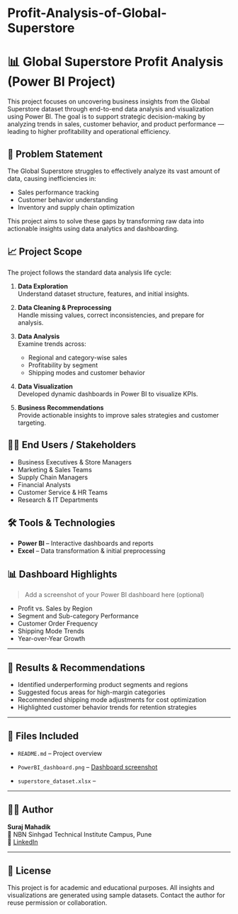 # Profit-Analysis-of-Global-Superstore

# 📊 Global Superstore Profit Analysis (Power BI Project)

This project focuses on uncovering business insights from the Global Superstore dataset through end-to-end data analysis and visualization using Power BI. The goal is to support strategic decision-making by analyzing trends in sales, customer behavior, and product performance — leading to higher profitability and operational efficiency.

## 🧩 Problem Statement

The Global Superstore struggles to effectively analyze its vast amount of data, causing inefficiencies in:
- Sales performance tracking  
- Customer behavior understanding  
- Inventory and supply chain optimization  

This project aims to solve these gaps by transforming raw data into actionable insights using data analytics and dashboarding.

## 📈 Project Scope

The project follows the standard data analysis life cycle:

1. **Data Exploration**  
   Understand dataset structure, features, and initial insights.

2. **Data Cleaning & Preprocessing**  
   Handle missing values, correct inconsistencies, and prepare for analysis.

3. **Data Analysis**  
   Examine trends across:
   - Regional and category-wise sales
   - Profitability by segment
   - Shipping modes and customer behavior

4. **Data Visualization**  
   Developed dynamic dashboards in Power BI to visualize KPIs.

5. **Business Recommendations**  
   Provide actionable insights to improve sales strategies and customer targeting.

## 🧑‍💼 End Users / Stakeholders

- Business Executives & Store Managers  
- Marketing & Sales Teams  
- Supply Chain Managers  
- Financial Analysts  
- Customer Service & HR Teams  
- Research & IT Departments

## 🛠️ Tools & Technologies

- **Power BI** – Interactive dashboards and reports  
- **Excel** – Data transformation & initial preprocessing  

## 📊 Dashboard Highlights

> Add a screenshot of your Power BI dashboard here (optional)

- Profit vs. Sales by Region
- Segment and Sub-category Performance
- Customer Order Frequency
- Shipping Mode Trends
- Year-over-Year Growth

---

## 📝 Results & Recommendations

- Identified underperforming product segments and regions
- Suggested focus areas for high-margin categories
- Recommended shipping mode adjustments for cost optimization
- Highlighted customer behavior trends for retention strategies

---

## 📁 Files Included
- `README.md` – Project overview
- `PowerBI_dashboard.png` – [Dashboard screenshot](powerbi_dashboard.png)

- `superstore_dataset.xlsx` – 

---

## 🙋‍♂️ Author

**Suraj Mahadik**  
📍 NBN Sinhgad Technical Institute Campus, Pune  
🔗 [LinkedIn](https://www.linkedin.com/in/suraj-mahadik-341b91315/)

---

## 📜 License

This project is for academic and educational purposes. All insights and visualizations are generated using sample datasets. Contact the author for reuse permission or collaboration.
